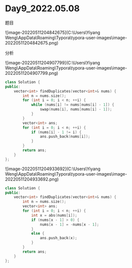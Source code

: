 # Day9_2022.05.08

题目

![image-20220511204842675](C:\Users\Yiyang Weng\AppData\Roaming\Typora\typora-user-images\image-20220511204842675.png)

分析

![image-20220511204907799](C:\Users\Yiyang Weng\AppData\Roaming\Typora\typora-user-images\image-20220511204907799.png)

```c++
class Solution {
public:
    vector<int> findDuplicates(vector<int>& nums) {
        int n = nums.size();
        for (int i = 0; i < n; ++i) {
            while (nums[i] != nums[nums[i] - 1]) {
                swap(nums[i], nums[nums[i] - 1]);
            }
        }
        vector<int> ans;
        for (int i = 0; i < n; ++i) {
            if (nums[i] - 1 != i) {
                ans.push_back(nums[i]);
            }
        }
        return ans;
    }
};
```

![image-20220511204933692](C:\Users\Yiyang Weng\AppData\Roaming\Typora\typora-user-images\image-20220511204933692.png)

```c++
class Solution {
public:
    vector<int> findDuplicates(vector<int>& nums) {
        int n = nums.size();
        vector<int> ans;
        for (int i = 0; i < n; ++i) {
            int x = abs(nums[i]);
            if (nums[x - 1] > 0) {
                nums[x - 1] = -nums[x - 1];
            }
            else {
                ans.push_back(x);
            }
        }
        return ans;
    }
};
```

